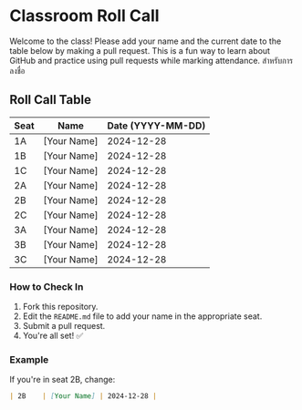 # Classroom Roll Call

Welcome to the class! Please add your name and the current date to the table below by making a pull request. This is a fun way to learn about GitHub and practice using pull requests while marking attendance. สำหรับการลงชื่อ

## Roll Call Table

| Seat  | Name           | Date (YYYY-MM-DD) |
|-------|----------------|--------------------|
| 1A    | [Your Name]    | 2024-12-28        |
| 1B    | [Your Name]    | 2024-12-28        |
| 1C    | [Your Name]    | 2024-12-28        |
| 2A    | [Your Name]    | 2024-12-28        |
| 2B    | [Your Name]    | 2024-12-28        |
| 2C    | [Your Name]    | 2024-12-28        |
| 3A    | [Your Name]    | 2024-12-28        |
| 3B    | [Your Name]    | 2024-12-28        |
| 3C    | [Your Name]    | 2024-12-28        |

### How to Check In
1. Fork this repository.
2. Edit the `README.md` file to add your name in the appropriate seat.
3. Submit a pull request.
4. You're all set! ✅

### Example
If you're in seat 2B, change:
```markdown
| 2B    | [Your Name] | 2024-12-28 |
